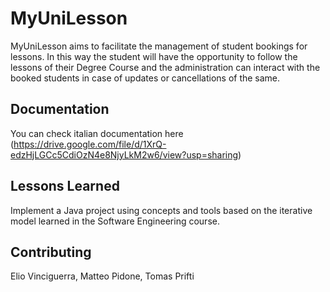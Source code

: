 
# MyUniLesson

MyUniLesson aims to facilitate the management of student bookings for lessons. In this way the student will have the opportunity to follow the lessons of their Degree Course and the administration can interact with the booked students in case of updates or cancellations of the same.


## Documentation

You can check italian documentation here (https://drive.google.com/file/d/1XrQ-edzHjLGCc5CdiOzN4e8NjyLkM2w6/view?usp=sharing)


## Lessons Learned

Implement a Java project using concepts and tools based on the iterative model learned in the Software Engineering course.

## Contributing

Elio Vinciguerra, Matteo Pidone, Tomas Prifti


